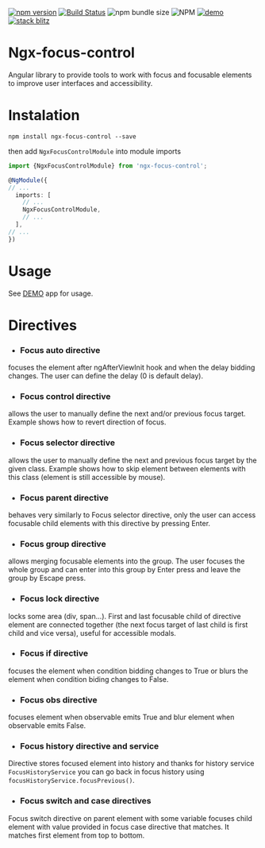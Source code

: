 [![npm version](https://badge.fury.io/js/ngx-focus-control.svg)](https://badge.fury.io/js/ngx-focus-control)
[![Build Status](https://app.travis-ci.com/Raiper34/ngx-focus-control.svg?branch=main)](https://app.travis-ci.com/Raiper34/ngx-focus-control)
![npm bundle size](https://img.shields.io/bundlephobia/min/ngx-focus-control)
![NPM](https://img.shields.io/npm/l/ngx-focus-control)
[![demo](https://badgen.net/badge/demo/online/orange)](https://ngx-focus-control.netlify.app/)
[![stack blitz](https://badgen.net/badge/stackblitz/online/orange)](https://stackblitz.com/edit/angular-ivy-nsumon)

# Ngx-focus-control
Angular library to provide tools to work with focus and focusable elements to improve user interfaces and accessibility.

# Instalation

`npm install ngx-focus-control --save`

then add `NgxFocusControlModule` into module imports
```typescript
import {NgxFocusControlModule} from 'ngx-focus-control';

@NgModule({
// ...
  imports: [
    // ...
    NgxFocusControlModule,
    // ...
  ],
// ...
})
```

# Usage
See [DEMO](https://ngx-focus-control.netlify.app/) app for usage.

# Directives
- ### Focus auto directive
focuses the element after ngAfterViewInit hook and when the delay bidding changes. The user can define the delay (0 is default delay).
- ### Focus control directive
allows the user to manually define the next and/or previous focus target.
Example shows how to revert direction of focus.
- ### Focus selector directive
allows the user to manually define the next and previous focus target by the given class.
Example shows how to skip element between elements with this class (element is still accessible by mouse).
- ### Focus parent directive
behaves very similarly to Focus selector directive, only the user can access focusable child
elements with this directive by pressing Enter.
- ### Focus group directive
allows merging focusable elements into the group. The user focuses the whole group and can enter
into this group by Enter press and leave the group by Escape press.
- ### Focus lock directive
locks some area (div, span...). First and last focusable child of directive element are connected
together (the next focus target of last child is first child and vice versa), useful for accessible modals.
- ### Focus if directive
focuses the element when condition bidding changes to True or blurs the element when condition
biding changes to False.
- ### Focus obs directive
focuses element when observable emits True and blur element when observable emits False.
- ### Focus history directive and service
Directive stores focused element into history and thanks for history service `FocusHistoryService`
you can go back in focus history using `focusHistoryService.focusPrevious()`.
- ### Focus switch and case directives
Focus switch directive on parent element with some variable focuses child element with value provided in
focus case directive that matches. It matches first element from top to bottom.
